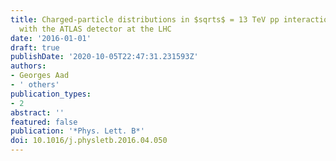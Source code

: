 ```yaml
---
title: Charged-particle distributions in $sqrts$ = 13 TeV pp interactions measured
  with the ATLAS detector at the LHC
date: '2016-01-01'
draft: true
publishDate: '2020-10-05T22:47:31.231593Z'
authors:
- Georges Aad
- ' others'
publication_types:
- 2
abstract: ''
featured: false
publication: '*Phys. Lett. B*'
doi: 10.1016/j.physletb.2016.04.050
---
```


